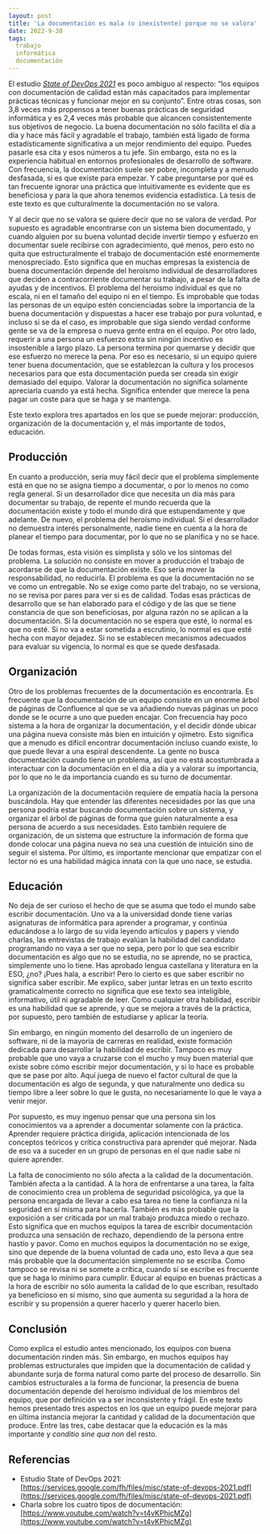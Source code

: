 ```yaml
---
layout: post
title: 'La documentación es mala (o inexistente) porque no se valora'
date: 2022-9-30
tags:
  trabajo
  informática
  documentación
---
```

El estudio [*State of DevOps 2021*](https://services.google.com/fh/files/misc/state-of-devops-2021.pdf) es poco ambiguo al respecto: “los equipos con documentación de calidad están más capacitados para implementar prácticas técnicas y funcionar mejor en su conjunto”. Entre otras cosas, son 3,8 veces más propensos a tener buenas prácticas de seguridad informática y es 2,4 veces más probable que alcancen consistentemente sus objetivos de negocio. La buena documentación no sólo facilita el día a día y hace más fácil y agradable el trabajo, también está ligado de forma estadísticamente significativa a un mejor rendimiento del equipo. Puedes pasarle esa cita y esos números a tu jefe. Sin embargo, esta no es la experiencia habitual en entornos profesionales de desarrollo de software. Con frecuencia, la documentación suele ser pobre, incompleta y a menudo desfasada, si es que existe para empezar. Y cabe preguntarse por qué es tan frecuente ignorar una práctica que intuitivamente es evidente que es beneficiosa y para la que ahora tenemos evidencia estadística. La tesis de este texto es que culturalmente la documentación no se valora.

Y al decir que no se valora se quiere decir que no se valora de verdad. Por supuesto es agradable encontrarse con un sistema bien documentado, y cuando alguien por su buena voluntad decide invertir tiempo y esfuerzo en documentar suele recibirse con agradecimiento, qué menos, pero esto no quita que estructuralmente el trabajo de documentación esté enormemente menospreciado. Esto significa que en muchas empresas la existencia de buena documentación depende del heroísmo individual de desarrolladores que deciden a contracorriente documentar su trabajo, a pesar de la falta de ayudas y de incentivos. El problema del heroísmo individual es que no escala, ni en el tamaño del equipo ni en el tiempo. Es improbable que todas las personas de un equipo estén concienciadas sobre la importancia de la buena documentación y dispuestas a hacer ese trabajo por pura voluntad, e incluso si se da el caso, es improbable que siga siendo verdad conforme gente se va de la empresa o nueva gente entra en el equipo. Por otro lado, requerir a una persona un esfuerzo extra sin ningún incentivo es insostenible a largo plazo. La persona termina por quemarse y decidir que ese esfuerzo no merece la pena. Por eso es necesario, si un equipo quiere tener buena documentación, que se establezcan la cultura y los procesos necesarios para que esta documentación pueda ser creada sin exigir demasiado del equipo. Valorar la documentación no significa solamente apreciarla cuando ya está hecha. Significa entender que merece la pena pagar un coste para que se haga y se mantenga.

Este texto explora tres apartados en los que se puede mejorar: producción, organización de la documentación y, el más importante de todos, educación.

## Producción

En cuanto a producción, sería muy fácil decir que el problema simplemente está en que no se asigna tiempo a documentar, o por lo menos no como regla general. Si un desarrollador dice que necesita un día más para documentar su trabajo, de repente el mundo recuerda que la documentación existe y todo el mundo dirá que estupendamente y que adelante. De nuevo, el problema del heroísmo individual. Si el desarrollador no demuestra interés personalmente, nadie tiene en cuenta a la hora de planear el tiempo para documentar, por lo que no se planifica y no se hace.

De todas formas, esta visión es simplista y sólo ve los síntomas del problema. La solución no consiste en mover a producción el trabajo de acordarse de que la documentación existe. Eso sería mover la responsabilidad, no reducirla. El problema es que la documentación no se ve como un entregable. No se exige como parte del trabajo, no se versiona, no se revisa por pares para ver si es de calidad. Todas esas prácticas de desarrollo que se han elaborado para el código y de las que se tiene constancia de que son beneficiosas, por alguna razón no se aplican a la documentación. Si la documentación no se espera que esté, lo normal es que no esté. Si no va a estar sometida a escrutinio, lo normal es que esté hecha con mayor dejadez. Si no se establecen mecanismos adecuados para evaluar su vigencia, lo normal es que se quede desfasada.

## Organización

Otro de los problemas frecuentes de la documentación es encontrarla. Es frecuente que la documentación de un equipo consiste en un enorme árbol de páginas de Confluence al que se va añadiendo nuevas páginas un poco donde se le ocurre a uno que pueden encajar. Con frecuencia hay poco sistema a la hora de organizar la documentación, y el decidir dónde ubicar una página nueva consiste más bien en intuición y ojímetro. Esto significa que a menudo es difícil encontrar documentación incluso cuando existe, lo que puede llevar a una espiral descendente. La gente no busca documentación cuando tiene un problema, así que no está acostumbrada a interactuar con la documentación en el día a día y a valorar su importancia, por lo que no le da importancia cuando es su turno de documentar.

La organización de la documentación requiere de empatía hacía la persona buscándola. Hay que entender las diferentes necesidades por las que una persona podría estar buscando documentación sobre un sistema, y organizar el árbol de páginas de forma que guíen naturalmente a esa persona de acuerdo a sus necesidades. Esto también requiere de organización, de un sistema que estructure la información de forma que donde colocar una página nueva no sea una cuestión de intuición sino de seguir el sistema. Por último, es importante mencionar que empatizar con el lector no es una habilidad mágica innata con la que uno nace, se estudia.

## Educación

No deja de ser curioso el hecho de que se asuma que todo el mundo sabe escribir documentación. Uno va a la universidad donde tiene varias asignaturas de informática para aprender a programar, y continúa educándose a lo largo de su vida leyendo artículos y papers y viendo charlas, las entrevistas de trabajo evalúan la habilidad del candidato programando no vaya a ser que no sepa, pero por lo que sea escribir documentación es algo que no se estudia, no se aprende, no se practica, simplemente uno lo tiene. Has aprobado lengua castellana y literatura en la ESO, ¿no? ¡Pues hala, a escribir! Pero lo cierto es que saber escribir no significa saber escribir. Me explico, saber juntar letras en un texto escrito gramaticalmente correcto no significa que ese texto sea inteligible, informativo, útil ni agradable de leer. Como cualquier otra habilidad, escribir es una habilidad que se aprende, y que se mejora a través de la práctica, por supuesto, pero también de estudiarse y aplicar la teoría.

Sin embargo, en ningún momento del desarrollo de un ingeniero de software, ni de la mayoría de carreras en realidad, existe formación dedicada para desarrollar la habilidad de escribir. Tampoco es muy probable que uno vaya a cruzarse con el mucho y muy buen material que existe sobre cómo escribir mejor documentación, y si lo hace es probable que se pase por alto. Aquí juega de nuevo el factor cultural de que la documentación es algo de segunda, y que naturalmente uno dedica su tiempo libre a leer sobre lo que le gusta, no necesariamente lo que le vaya a venir mejor.

Por supuesto, es muy ingenuo pensar que una persona sin los conocimientos va a aprender a documentar solamente con la práctica. Aprender requiere práctica dirigida, aplicación intencionada de los conceptos teóricos y crítica constructiva para aprender qué mejorar. Nada de eso va a suceder en un grupo de personas en el que nadie sabe ni quiere aprender.

La falta de conocimiento no sólo afecta a la calidad de la documentación. También afecta a la cantidad. A la hora de enfrentarse a una tarea, la falta de conocimiento crea un problema de seguridad psicológica, ya que la persona encargada de llevar a cabo esa tarea no tiene la confianza ni la seguridad en sí misma para hacerla. También es más probable que la exposición a ser criticada por un mal trabajo produzca miedo o rechazo. Esto significa que en muchos equipos la tarea de escribir documentación produzca una sensación de rechazo, dependiendo de la persona entre hastío y pavor. Como en muchos equipos la documentación no se exige, sino que depende de la buena voluntad de cada uno, esto lleva a que sea más probable que la documentación simplemente no se escriba. Como tampoco se revisa ni se somete a crítica, cuando sí se escribe es frecuente que se haga lo mínimo para cumplir. Educar al equipo en buenas prácticas a la hora de escribir no sólo aumenta la calidad de lo que escriban, resultado ya beneficioso en sí mismo, sino que aumenta su seguridad a la hora de escribir y su propensión a querer hacerlo y querer hacerlo bien.

## Conclusión

Como explica el estudio antes mencionado, los equipos con buena documentación rinden más. Sin embargo, en muchos equipos hay problemas estructurales que impiden que la documentación de calidad y abundante surja de forma natural como parte del proceso de desarrollo. Sin cambios estructurales a la forma de funcionar, la presencia de buena documentación depende del heroísmo individual de los miembros del equipo, que por definición va a ser inconsistente y frágil. En este texto hemos presentado tres aspectos en los que un equipo puede mejorar para en última instancia mejorar la cantidad y calidad de la documentación que produce. Entre las tres, cabe destacar que la educación es la más importante y *conditio sine qua non* del resto.

## Referencias

- Estudio State of DevOps 2021: [https://services.google.com/fh/files/misc/state-of-devops-2021.pdf](https://services.google.com/fh/files/misc/state-of-devops-2021.pdf)
- Charla sobre los cuatro tipos de documentación: [https://www.youtube.com/watch?v=t4vKPhjcMZg](https://www.youtube.com/watch?v=t4vKPhjcMZg)
